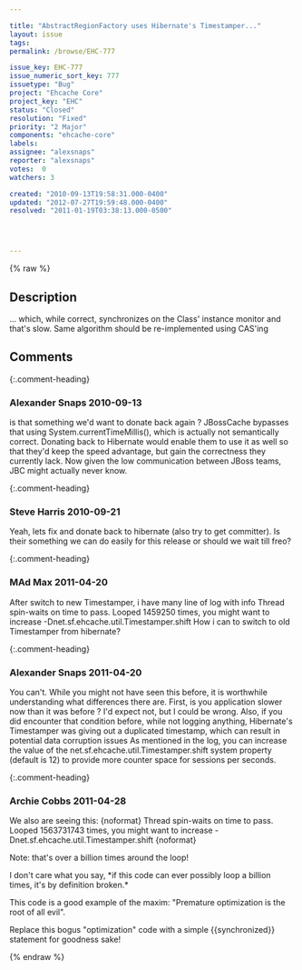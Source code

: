 ```yaml
---

title: "AbstractRegionFactory uses Hibernate's Timestamper..."
layout: issue
tags: 
permalink: /browse/EHC-777

issue_key: EHC-777
issue_numeric_sort_key: 777
issuetype: "Bug"
project: "Ehcache Core"
project_key: "EHC"
status: "Closed"
resolution: "Fixed"
priority: "2 Major"
components: "ehcache-core"
labels: 
assignee: "alexsnaps"
reporter: "alexsnaps"
votes:  0
watchers: 3

created: "2010-09-13T19:58:31.000-0400"
updated: "2012-07-27T19:59:48.000-0400"
resolved: "2011-01-19T03:38:13.000-0500"




---
```


{% raw %}

## Description

<div markdown="1" class="description">

... which, while correct, synchronizes on the Class' instance monitor and that's slow.
Same algorithm should be re-implemented using CAS'ing

</div>

## Comments


{:.comment-heading}
### **Alexander Snaps** <span class="date">2010-09-13</span>

<div markdown="1" class="comment">

is that something we'd want to donate back again ?
JBossCache bypasses that using System.currentTimeMillis(), which is actually not semantically correct. Donating back to Hibernate would enable them to use it as well so that they'd keep the speed advantage, but gain the correctness they currently lack. Now given the low communication between JBoss teams, JBC might actually never know. 

</div>


{:.comment-heading}
### **Steve Harris** <span class="date">2010-09-21</span>

<div markdown="1" class="comment">

Yeah, lets fix and donate back to hibernate (also try to get committer). Is their something we can do easily for this release or should we wait till freo?

</div>


{:.comment-heading}
### **MAd Max** <span class="date">2011-04-20</span>

<div markdown="1" class="comment">

After switch to new Timestamper, i have many line of log with info 
Thread spin-waits on time to pass. Looped 1459250 times, you might want to increase -Dnet.sf.ehcache.util.Timestamper.shift
How i can to switch to old Timestamper from hibernate?

</div>


{:.comment-heading}
### **Alexander Snaps** <span class="date">2011-04-20</span>

<div markdown="1" class="comment">

You can't. While you might not have seen this before, it is worthwhile understanding what differences there are.
First, is you application slower now than it was before ? I'd expect not, but I could be wrong. Also, if you did encounter that condition before, while not logging anything, Hibernate's Timestamper was giving out a duplicated timestamp, which can result in potential data corruption issues
As mentioned in the log, you can increase the value of the net.sf.ehcache.util.Timestamper.shift system property (default is 12) to provide more counter space for sessions per seconds.  

</div>


{:.comment-heading}
### **Archie Cobbs** <span class="date">2011-04-28</span>

<div markdown="1" class="comment">

We also are seeing this:
\{noformat\}
Thread spin-waits on time to pass. Looped 1563731743 times,
  you might want to increase -Dnet.sf.ehcache.util.Timestamper.shift
\{noformat\}

Note: that's over a billion times around the loop!

I don't care what you say, \*if this code can ever possibly loop a billion times, it's by definition broken.\*

This code is a good example of the maxim: "Premature optimization is the root of all evil".

Replace this bogus "optimization" code with a simple \{\{synchronized\}\} statement for goodness sake!



</div>



{% endraw %}
